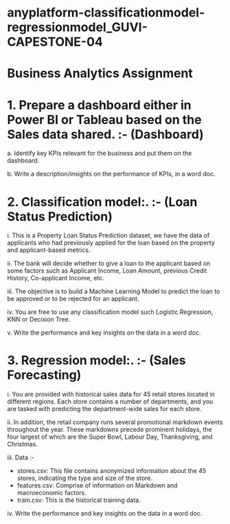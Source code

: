 # anyplatform-classificationmodel-regressionmodel_GUVI-CAPESTONE-04

# Business Analytics Assignment
# 1. Prepare a dashboard either in Power BI or Tableau based on the Sales data shared. :- (Dashboard)
a. Identify key KPIs relevant for the business and put them on the dashboard.

b. Write a description/insights on the performance of KPIs, in a word doc.


# 2. Classification model:. :- (Loan Status Prediction)
i. This is a Property Loan Status Prediction dataset, we have the data of applicants who had previously applied for the loan based on the property and applicant-based metrics.

ii. The bank will decide whether to give a loan to the applicant based on some factors such as Applicant Income, Loan Amount, previous Credit History, Co-applicant Income, etc.

iii. The objective is to build a Machine Learning Model to predict the loan to be approved or to be rejected for an applicant.

iv. You are free to use any classification model such Logistic Regression, KNN or Decision Tree.

v. Write the performance and key insights on the data in a word doc.


# 3. Regression model:. :- (Sales Forecasting)
i. You are provided with historical sales data for 45 retail stores located in different regions. Each store contains a number of departments, and you are tasked with predicting the department-wide sales for each store.

ii. In addition, the retail company runs several promotional markdown events throughout the year. These markdowns precede prominent holidays, the four largest of which are the Super Bowl, Labour Day, Thanksgiving, and Christmas.

iii. Data :-
- stores.csv: This file contains anonymized information about the 45 stores, indicating the type and size of the store.
- features.csv: Comprise of information on Markdown and macroeconomic factors.
- train.csv: This is the historical training data.

iv. Write the performance and key insights on the data in a word doc.
